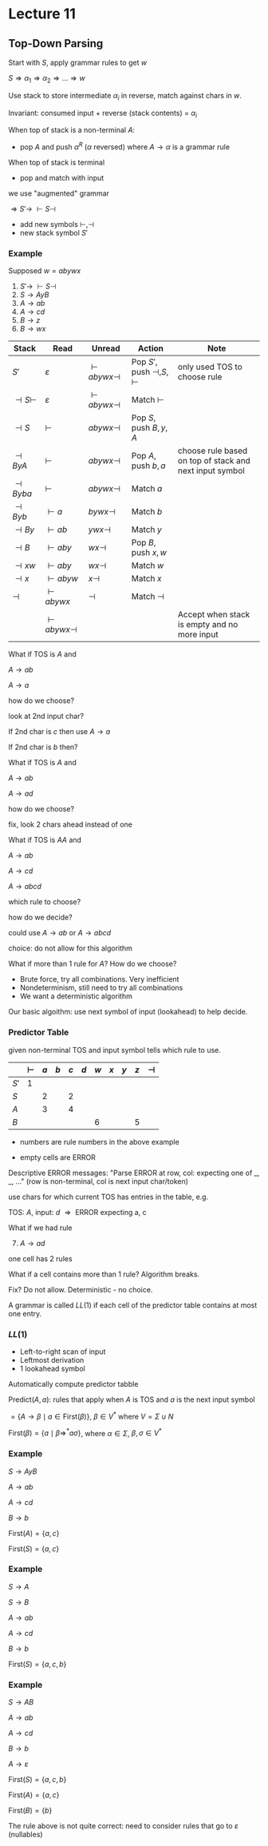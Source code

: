 # Lecture 11

## Top-Down Parsing

Start with $S$, apply grammar rules to get $w$

$S \Rightarrow \alpha_1 \Rightarrow \alpha_2 \Rightarrow … \Rightarrow w$

Use stack to store intermediate $\alpha_i$ in reverse, match against chars in $w$.

Invariant: consumed input + reverse (stack contents) = $\alpha_i$



When top of stack is a non-terminal $A$:

- pop $A$ and push $\alpha^R$ ($\alpha$ reversed) where $A \rightarrow \alpha$ is a grammar rule

When top of stack is terminal

- pop and match with input



we use "augmented" grammar

$\Rightarrow S' \rightarrow\ \vdash S \dashv$

- add new symbols $\vdash,\dashv$
- new stack symbol $S'$

### Example

Supposed $w = abywx$

1. $S' \rightarrow\ \vdash S \dashv$
2. $S \rightarrow AyB$
3. $A \rightarrow ab$
4. $A \rightarrow cd$
5. $B \rightarrow z$
6. $B \rightarrow wx$

| Stack             | Read                  | Unread                | Action                             | Note                                                    |
| ----------------- | --------------------- | --------------------- | ---------------------------------- | ------------------------------------------------------- |
| $S'$              | $\varepsilon$         | $\vdash abywx \dashv$ | Pop $S'$, push $\dashv, S, \vdash$ | only used TOS to choose rule                            |
| $\dashv S \vdash$ | $\varepsilon$         | $\vdash abywx \dashv$ | Match $\vdash$                     |                                                         |
| $\dashv S$        | $\vdash$              | $abywx \dashv$        | Pop $S$, push $B,y,A$              |                                                         |
| $\dashv B y A$    | $\vdash$              | $abywx \dashv$        | Pop $A$, push $b,a$                | choose rule based on top of stack and next input symbol |
| $\dashv B y ba$   | $\vdash$              | $abywx \dashv$        | Match $a$                          |                                                         |
| $\dashv B y b$    | $\vdash a$            | $bywx \dashv$         | Match $b$                          |                                                         |
| $\dashv B y$      | $\vdash ab$           | $ywx \dashv$          | Match $y$                          |                                                         |
| $\dashv B$        | $\vdash aby$          | $wx \dashv$           | Pop $B$, push $x, w$               |                                                         |
| $\dashv xw$       | $\vdash aby$          | $wx \dashv$           | Match $w$                          |                                                         |
| $\dashv x$        | $\vdash abyw$         | $x \dashv$            | Match $x$                          |                                                         |
| $\dashv$          | $\vdash abywx$        | $\dashv$              | Match $\dashv$                     |                                                         |
|                   | $\vdash abywx \dashv$ |                       |                                    | Accept when stack is empty and no more input            |

What if TOS is $A$ and

$A \rightarrow ab$

$A \rightarrow a$

how do we choose?

look at 2nd input char? 

If 2nd char is $c$ then use $A \rightarrow a$

If 2nd char is $b$ then?



What if TOS is $A$ and

$A \rightarrow ab$

$A \rightarrow ad$

how do we choose?

fix, look 2 chars ahead instead of one



What if TOS is $AA$ and

$A \rightarrow ab$

$A \rightarrow cd$

$A \rightarrow abcd$

which rule to choose?

how do we decide?

could use $A \rightarrow ab$ or $A \rightarrow abcd$

choice: do not allow for this algorithm



What if more than 1 rule for $A$? How do we choose?

- Brute force, try all combinations. Very inefficient
- Nondeterminism, still need to try all combinations
- We want a deterministic algorithm

Our basic algoithm: use next symbol of input (lookahead) to help decide.



### Predictor Table

given non-terminal TOS and input symbol tells which rule to use.

|      | $\vdash$ | $a$  | $b$  | $c$  | $d$  | $w$  | $x$  | $y$  | $z$  | $\dashv$ |
| ---- | -------- | ---- | ---- | ---- | ---- | ---- | ---- | ---- | ---- | -------- |
| $S'$ | 1        |      |      |      |      |      |      |      |      |          |
| $S$  |          | 2    |      | 2    |      |      |      |      |      |          |
| $A$  |          | 3    |      | 4    |      |      |      |      |      |          |
| $B$  |          |      |      |      |      | 6    |      |      | 5    |          |

- numbers are rule numbers in the above example

- empty cells are ERROR

Descriptive ERROR messages: "Parse ERROR at row, col: expecting one of _, _, ..." (row is non-terminal, col is next input char/token)

use chars for which current TOS has entries in the table, e.g.

TOS: $A$, input: $d$ $\Rightarrow \text{ ERROR expecting a, c}$



What if we had rule

7. $A \rightarrow ad$

one cell has 2 rules



What if a cell contains more than 1 rule? Algorithm breaks.

Fix? Do not allow. Deterministic - no choice.

A grammar is called $LL(1)$ if each cell of the predictor table contains at most one entry.

### $LL(1)$

- Left-to-right scan of input
- Leftmost derivation
- 1 lookahead symbol



Automatically compute predictor tabble

$\text{Predict}(A,a)$: rules that apply when $A$ is TOS and $a$ is the next input symbol

$=\{A \rightarrow \beta \mid a \in \text{First}(\beta) \}$,  $\beta \in V^*$ where $V = \Sigma \cup N$

$\text{First}(\beta) = \{a \mid \beta \Rightarrow^* a\sigma  \}$, where $\alpha \in \Sigma$, $\beta, \sigma \in V^*$



### Example

$S \rightarrow AyB$

$A \rightarrow ab$

$A \rightarrow cd$

$B \rightarrow b$



$\text{First}(A) = \{ a, c\}$

$\text{First}(S) = \{ a, c\}$

### Example

$S \rightarrow A$

$S \rightarrow B$

$A \rightarrow ab$

$A \rightarrow cd$

$B \rightarrow b$



$\text{First}(S) = \{ a,c,b \}$

### Example

$S \rightarrow AB$

$A \rightarrow ab$

$A \rightarrow cd$

$B \rightarrow b$

$A \rightarrow \varepsilon$



$\text{First}(S) = \{ a,c,b \}$

$\text{First}(A) = \{ a,c \}$

$\text{First}(B) = \{ b \}$



The rule above is not quite correct: need to consider rules that go to $\varepsilon$ (nullables)